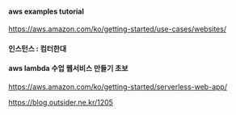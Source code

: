#### aws examples tutorial
https://aws.amazon.com/ko/getting-started/use-cases/websites/
#### 인스턴스 : 컴터한대
#### aws lambda 수업 웹서비스 만들기 초보
https://aws.amazon.com/ko/getting-started/serverless-web-app/

https://blog.outsider.ne.kr/1205
